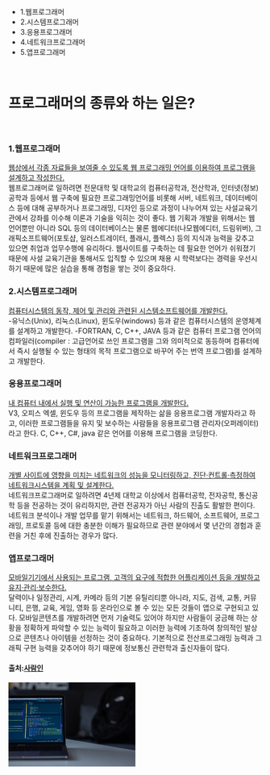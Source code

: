 
<head>
<body>
 <ul>
  <li>1.웹프로그래머<br></li>
  <li>2.시스템프로그래머<br></li>
  <li>3.응용프로그래머<br></li>
  <li>4.네트워크프로그래머<br></li>
  <li>5.앱프로그래머<br></li>
  </ul><br>

<h1>프로그래머의 <strong>종류</strong>와 <strong>하는 일</strong>은?</h1><br>
<h3>1.웹프로그래머</h3>
<u>웹상에서 각종 자료들을 보여줄 수 있도록 웹 프로그래밍 언어를 이용하여 프로그램을 설계하고 작성한다.</u><br>
웹프로그래머로 일하려면 전문대학 및 대학교의 컴퓨터공학과, 전산학과, 인터넷(정보)공학과 등에서 웹 구축에 필요한 프로그래밍언어를 비롯해 서버, 네트워크, 데이터베이스 등에 대해 공부하거나 프로그래밍, 디자인 등으로 과정이 나누어져 있는 사설교육기관에서 강좌를 이수해 이론과 기술을 익히는 것이 좋다. 웹 기획과 개발을 위해서는 웹 언어뿐만 아니라 SQL 등의 데이터베이스는 물론 웹에디터(나모웹에디터, 드림위버), 그래픽소프트웨어(포토샵, 일러스트레이터, 플래시, 플렉스) 등의 지식과 능력을 갖추고 있으면 취업과 업무수행에 유리하다. 웹사이트를 구축하는 데 필요한 언어가 쉬워졌기 때문에 사설 교육기관을 통해서도 입직할 수 있으며 채용 시 학력보다는 경력을 우선시하기 때문에 많은 실습을 통해 경험을 쌓는 것이 중요하다.
<h3>2.시스템프로그래머</h3>
<u>컴퓨터시스템의 동작, 제어 및 관리와 관련된 시스템소프트웨어를 개발한다.</u><br>
-유닉스(Unix), 리눅스(Linux), 윈도우(windows) 등과 같은 컴퓨터시스템의 운영체계를 설계하고 개발한다. -FORTRAN, C, C++, JAVA 등과 같은 컴퓨터 프로그램 언어의 컴파일러(compiler : 고급언어로 쓰인 프로그램을 그와 의미적으로 동등하며 컴퓨터에서 즉시 실행될 수 있는 형태의 목적 프로그램으로 바꾸어 주는 번역 프로그램)를 설계하고 개발한다.
<h3>응용프로그래머</h3>
<u>내 컴퓨터 내에서 실행 및 연산이 가능한 프로그램을 개발한다.</u><br>
V3, 오피스 엑셀, 윈도우 등의 프로그램을 제작하는 삶을 응용프로그램 개발자라고 하고,
이러한 프로그램들을 유지 및 보수하는 사람들을 응용프로그램 관리자(오퍼레이터)라고 한다.
C, C++, C#, java 같은 언어를 이용해 프로그램을 코딩한다.
<h3>네트워크프로그래머</h3>
<u>개별 사이트에 영향을 미치는 네트워크의 성능을 모니터링하고, 진단·컨트롤·측정하여 네트워크시스템을 계획 및 설계한다.</u><br>
네트워크프로그래머로 일하려면 4년제 대학교 이상에서 컴퓨터공학, 전자공학, 통신공학 등을 전공하는 것이 유리하지만, 관련 전공자가 아닌 사람의 진출도 활발한 편이다. 네트워크 분석이나 개발 업무를 맡기 위해서는 네트워크, 하드웨어, 소프트웨어, 프로그래밍, 프로토콜 등에 대한 충분한 이해가 필요하므로 관련 분야에서 몇 년간의 경험과 훈련을 거친 후에 진출하는 경우가 많다.
<h3>앱프로그래머</h3>
<u>모바일기기에서 사용되는 프로그램, 고객의 요구에 적합한 어플리케이션 등을 개발하고 유지·관리·보수한다.</u><br>
달력이나 일정관리, 시계, 카메라 등의 기본 유틸리티뿐 아니라, 지도, 검색, 교통, 커뮤니티, 은행, 교육, 게임, 영화 등 온라인으로 볼 수 있는 모든 것들이 앱으로 구현되고 있다. 모바일콘텐츠를 개발하려면 먼저 기술력도 있어야 하지만 사람들이 궁금해 하는 상황을 정확하게 파악할 수 있는 능력이 필요하고 이러한 능력에 기초하여 창의적인 발상으로 콘텐츠나 아이템을 선정하는 것이 중요하다. 기본적으로 전산프로그래밍 능력과 그래픽 구현 능력을 갖추어야 하기 때문에 정보통신 관련학과 출신자들이 많다.<br>
<h4>출처:<a href="https://www.saramin.co.kr/zf_user/" target="_blank">사람인</a></h4>
<img src="2.jpg" width="50%">
</body>
</html>
